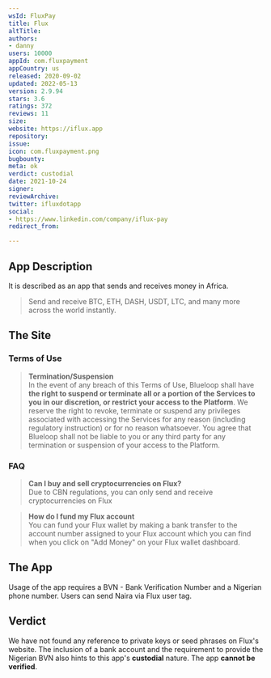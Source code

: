 ```yaml
---
wsId: FluxPay
title: Flux
altTitle: 
authors:
- danny
users: 10000
appId: com.fluxpayment
appCountry: us
released: 2020-09-02
updated: 2022-05-13
version: 2.9.94
stars: 3.6
ratings: 372
reviews: 11
size: 
website: https://iflux.app
repository: 
issue: 
icon: com.fluxpayment.png
bugbounty: 
meta: ok
verdict: custodial
date: 2021-10-24
signer: 
reviewArchive: 
twitter: ifluxdotapp
social:
- https://www.linkedin.com/company/iflux-pay
redirect_from: 

---
```


## App Description

It is described as an app that sends and receives money in Africa. 

> Send and receive BTC, ETH, DASH, USDT, LTC, and many more across the world instantly.

## The Site

### Terms of Use

> **Termination/Suspension**<br>
In the event of any breach of this Terms of Use, Blueloop shall have **the right to suspend or terminate all or a portion of the Services to you in our discretion, or restrict your access to the Platform**. We reserve the right to revoke, terminate or suspend any privileges associated with accessing the Services for any reason (including regulatory instruction) or for no reason whatsoever. You agree that Blueloop shall not be liable to you or any third party for any termination or suspension of your access to the Platform.

### FAQ

> **Can I buy and sell cryptocurrencies on Flux?**<br>
Due to CBN regulations, you can only send and receive cryptocurrencies on Flux

> **How do I fund my Flux account**<br>
You can fund your Flux wallet by making a bank transfer to the account number assigned to your Flux account which you can find when you click on "Add Money" on your Flux wallet dashboard.

## The App

Usage of the app requires a BVN - Bank Verification Number and a Nigerian phone number. Users can send Naira via Flux user tag. 

## Verdict

We have not found any reference to private keys or seed phrases on Flux's website. The inclusion of a bank account and the requirement to provide the Nigerian BVN also hints to this app's **custodial** nature. The app **cannot be verified**.

